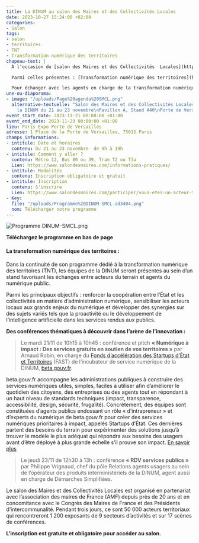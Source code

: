 ```yaml
---
title: La DINUM au salon des Maires et des Collectivités Locales
date: 2023-10-27 15:24:00 +02:00
categories:
- Salon
tags:
- salon
- territoires
- TNT
- Transformation numérique des territoires
chapeau-text: |
  À l’occasion du [salon des Maires et des Collectivités  Locales](https://www.salondesmaires.com/) qui se tient du 21 au 23 novembre à Paris Porte de Versailles, les équipes de la DINUM de (re)présenteront [sa nouvelle feuille de route](https://www.numerique.gouv.fr/dinum/) et son offre à destination des territoires au sein d’un stand dédié, situé dans l’espace « Tech et transformation numérique » mais aussi et surtout échangeront avec les agents en charge de la transformation numérique publique.

  Parmi celles présentes : [Transformation numérique des territoires](https://www.numerique.gouv.fr/services/tnt/) (TNT), [beta.gouv.fr](https://beta.gouv.fr/), [proactivité](https://www.numerique.gouv.fr/services/administration-proactive/), [Tchap](https://www.numerique.gouv.fr/outils-agents/tchap-messagerie-instantanee-etat/) la messagerie instantanée sécurisée de l’État, [RDV services publics](https://rdv.anct.gouv.fr/)…

  Pour échanger avec les agents en charge de la transformation numérique publique, rendez-vous au stand A40.
une-ou-diaporama:
- image: "/uploads/Page%20agenda%20SMCL.png"
  alternative-textuelle: "Salon des Maires et des Collectivités Locales\nRetrouvez
    la DINUM du 21 au 23 novembre\nPavillon A, Stand A40\nPorte de Versailles "
event_start_date: 2023-11-21 00:00:00 +01:00
event_end_date: 2023-11-23 00:00:00 +01:00
lieu: Paris Expo Porte de Versailles
adresse: 1 Place de la Porte de Versailles, 75015 Paris
champs_informations:
- intitule: Date et horaires
  contenu: Du 21 au 23 novembre  de 9h à 19h
- intitule: Comment y aller ?
  contenu: Métro 12, Bus 80 ou 39, Tram T2 ou T3a
  Lien: https://www.salondesmaires.com/informations-pratiques/
- intitule: Modalités
  contenu: Inscription obligatoire et gratuit
- intitule: Inscription
  contenu: S'inscrire
  Lien: https://www.salondesmaires.com/participer/vous-etes-un-acteur-territorial/
- Key: 
  file: "/uploads/Programme%20DINUM-SMCL-ad3404.png"
  nom: Télécharger notre programme
---
```


![Programme DINUM-SMCL.png](/uploads/Programme%20DINUM-SMCL.png)

**Téléchargez le programme en bas de page**

#### La transformation numérique des territoires :

Dans la continuité de son programme dédié à la transformation numérique des territoires (TNT), les équipes de la DINUM seront présentes au sein d’un stand favorisant les échanges entre acteurs du terrain et agents du numérique public. 

Parmi les principaux objectifs : renforcer la coopération entre l’État et les collectivités en matière d’administration numérique, sensibiliser les acteurs locaux aux grands enjeux du numérique et développer des synergies sur des sujets variés tels que la proactivité ou le développement de l’intelligence artificielle dans les services rendus aux publics. 


**Des conférences thématiques à découvrir dans l’arène de l’innovation :**

> Le mardi 21/11 de 10h15 à 10h45 : conférence et pitch **« Numérique à impact : Des services gratuits en soutien de vos territoires »** par Arnaud Robin, en charge du [Fonds d’accélération des Startups d’État et Territoires](https://beta.gouv.fr/fast/) (FAST) de l’incubateur de service numérique de la DINUM, [beta.gouv.fr](https://beta.gouv.fr/). 

beta.gouv.fr accompagne les administrations publiques à construire des services numériques utiles, simples, faciles à utiliser afin d’améliorer le quotidien des citoyens, des entreprises ou des agents tout en répondant à un haut niveau de standards techniques (impact, transparence, accessibilité, design, sécurité, frugalité).
Concrètement, des équipes sont constituées d’agents publics endossant un rôle « d’intrapreneur » et d’experts du numérique de beta.gouv.fr pour créer des services numériques prioritaires à impact, appelés Startups d’État. Ces dernières partent des besoins du terrain pour expérimenter des solutions jusqu’à trouver le modèle le plus adéquat qui répondra aux besoins des usagers avant d’être déployé à plus grande échelle s’il prouve son impact. 
[En savoir plus](https://beta.gouv.fr/approche)

> Le jeudi 23/11 de 12h30 à 13h : conférence **« RDV services publics »** par Philippe Vrignaud, chef du pôle Relations agents usagers au sein de l’opérateur des produits interministériels de la DINUM, agent aussi en charge de Démarches Simplifiées. 

Le salon des Maires et des Collectivités Locales est organisé en partenariat avec l’association des maires de France (AMF) depuis près de 20 ans et en concomitance avec le Congrès des Maires de France et des Présidents d’intercommunalité. Pendant trois jours, ce sont 50 000 acteurs territoriaux qui rencontreront 1 200 exposants de 9 secteurs d’activités et sur 17 scènes de conférences.

**L’inscription est gratuite et obligatoire pour accéder au salon.**